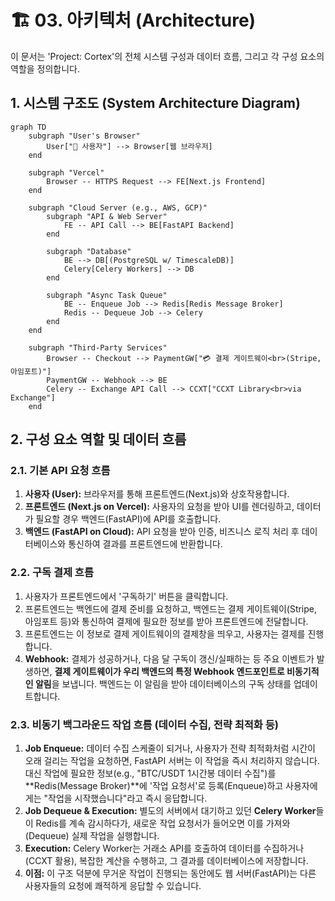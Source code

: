 # 🏗️ 03. 아키텍처 (Architecture)

이 문서는 'Project: Cortex'의 전체 시스템 구성과 데이터 흐름, 그리고 각 구성 요소의 역할을 정의합니다.

## 1. 시스템 구조도 (System Architecture Diagram)

```mermaid
graph TD
    subgraph "User's Browser"
        User["👤 사용자"] --> Browser[웹 브라우저]
    end

    subgraph "Vercel"
        Browser -- HTTPS Request --> FE[Next.js Frontend]
    end

    subgraph "Cloud Server (e.g., AWS, GCP)"
        subgraph "API & Web Server"
            FE -- API Call --> BE[FastAPI Backend]
        end

        subgraph "Database"
            BE --> DB[(PostgreSQL w/ TimescaleDB)]
            Celery[Celery Workers] --> DB
        end

        subgraph "Async Task Queue"
            BE -- Enqueue Job --> Redis[Redis Message Broker]
            Redis -- Dequeue Job --> Celery
        end
    end

    subgraph "Third-Party Services"
        Browser -- Checkout --> PaymentGW["💳 결제 게이트웨이<br>(Stripe, 아임포트)"]
        PaymentGW -- Webhook --> BE
        Celery -- Exchange API Call --> CCXT["CCXT Library<br>via Exchange"]
    end
```

## 2. 구성 요소 역할 및 데이터 흐름

### 2.1. 기본 API 요청 흐름

1. **사용자 (User):** 브라우저를 통해 프론트엔드(Next.js)와 상호작용합니다.
2. **프론트엔드 (Next.js on Vercel):** 사용자의 요청을 받아 UI를 렌더링하고, 데이터가 필요할 경우 백엔드(FastAPI)에 API를 호출합니다.
3. **백엔드 (FastAPI on Cloud):** API 요청을 받아 인증, 비즈니스 로직 처리 후 데이터베이스와 통신하여 결과를 프론트엔드에 반환합니다.

### 2.2. 구독 결제 흐름

1. 사용자가 프론트엔드에서 '구독하기' 버튼을 클릭합니다.
2. 프론트엔드는 백엔드에 결제 준비를 요청하고, 백엔드는 결제 게이트웨이(Stripe, 아임포트 등)와 통신하여 결제에 필요한 정보를 받아 프론트엔드에 전달합니다.
3. 프론트엔드는 이 정보로 결제 게이트웨이의 결제창을 띄우고, 사용자는 결제를 진행합니다.
4. **Webhook:** 결제가 성공하거나, 다음 달 구독이 갱신/실패하는 등 주요 이벤트가 발생하면, **결제 게이트웨이가 우리 백엔드의 특정 Webhook 엔드포인트로 비동기적인 알림**을 보냅니다. 백엔드는 이 알림을 받아 데이터베이스의 구독 상태를 업데이트합니다.

### 2.3. 비동기 백그라운드 작업 흐름 (데이터 수집, 전략 최적화 등)

1. **Job Enqueue:** 데이터 수집 스케줄이 되거나, 사용자가 전략 최적화처럼 시간이 오래 걸리는 작업을 요청하면, FastAPI 서버는 이 작업을 즉시 처리하지 않습니다. 대신 작업에 필요한 정보(e.g., "BTC/USDT 1시간봉 데이터 수집")를 **Redis(Message Broker)**에 '작업 요청서'로 등록(Enqueue)하고 사용자에게는 "작업을 시작했습니다"라고 즉시 응답합니다.
2. **Job Dequeue & Execution:** 별도의 서버에서 대기하고 있던 **Celery Worker**들이 Redis를 계속 감시하다가, 새로운 작업 요청서가 들어오면 이를 가져와(Dequeue) 실제 작업을 실행합니다.
3. **Execution:** Celery Worker는 거래소 API를 호출하여 데이터를 수집하거나(CCXT 활용), 복잡한 계산을 수행하고, 그 결과를 데이터베이스에 저장합니다.
4. **이점:** 이 구조 덕분에 무거운 작업이 진행되는 동안에도 웹 서버(FastAPI)는 다른 사용자들의 요청에 쾌적하게 응답할 수 있습니다.

```

```
